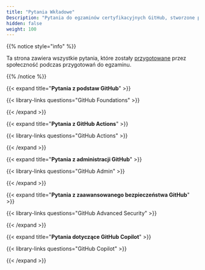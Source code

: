```yaml
---
title: "Pytania Wkładowe"
Description: "Pytania do egzaminów certyfikacyjnych GitHub, stworzone przez społeczność."
hidden: false
weight: 100
---
```


{{% notice style="info" %}}

Ta strona zawiera wszystkie pytania, które zostały [przygotowane](https://github.com/FidelusAleksander/ghcertified/blob/master/CONTRIBUTING.md) przez społeczność podczas przygotowań do egzaminu.

{{% /notice %}}

{{< expand title="**Pytania z podstaw GitHub**" >}}

{{< library-links questions="GitHub Foundations" >}}

{{< /expand >}}



{{< expand title="**Pytania z GitHub Actions**" >}}

{{< library-links questions="GitHub Actions" >}}

{{< /expand >}}



{{< expand title="**Pytania z administracji GitHub**" >}}

{{< library-links questions="GitHub Admin" >}}

{{< /expand >}}



{{< expand title="**Pytania z zaawansowanego bezpieczeństwa GitHub**" >}}

{{< library-links questions="GitHub Advanced Security" >}}

{{< /expand >}}



{{< expand title="**Pytania dotyczące GitHub Copilot**" >}}

{{< library-links questions="GitHub Copilot" >}}

{{< /expand >}}
